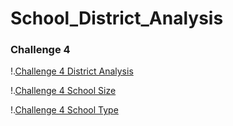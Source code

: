 # School_District_Analysis

### Challenge 4

!.[Challenge 4 District Analysis](https://github.com/lrovira/School_District_Analysis/blob/master/Challenge%204%20District%20Analysis.png)

!.[Challenge 4 School Size](https://github.com/lrovira/School_District_Analysis/blob/master/Challenge%204%20School%20Size.png)

!.[Challenge 4 School Type](https://github.com/lrovira/School_District_Analysis/blob/master/Challenge%204%20School%20type.png)

